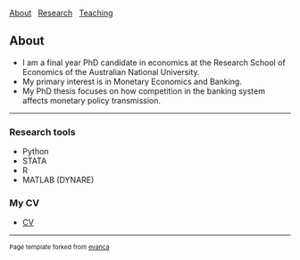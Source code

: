 [About](/index) &nbsp; [Research](/Research) &nbsp; [Teaching](/Teaching)

## About 

* I am a final year PhD candidate in economics at the Research School of Economics of the Australian National University. 
* My primary interest is in Monetary Economics and Banking. 
* My PhD thesis focuses on how competition in the banking system affects monetary policy transmission.  

---

### Research tools

* Python 
* STATA
* R
* MATLAB (DYNARE)

### My CV
* [CV](https://github.com/samiengmanng/samiengmanng.github.io/files/8790619/CV_Sam_Ng_2022_May.pdf)







---
<p style="font-size:11px">Page template forked from <a href="https://github.com/evanca/quick-portfolio">evanca</a></p>
<!-- Remove above link if you don't want to attibute -->
